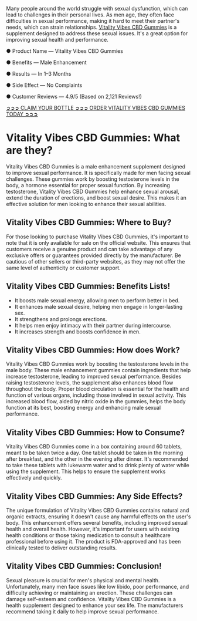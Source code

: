 Many people around the world struggle with sexual dysfunction, which can lead to challenges in their personal lives. As men age, they often face difficulties in sexual performance, making it hard to meet their partner's needs, which can strain relationships. [Vitality Vibes CBD Gummies](https://vitality-vibes-cbd-gummies.yolasite.com/) is a supplement designed to address these sexual issues. It's a great option for improving sexual health and performance.

● Product Name — Vitality Vibes CBD Gummies

● Benefits — Male Enhancement

● Results — In 1–3 Months

● Side Effect — No Complaints

● Customer Reviews — 4.9/5 (Based on 2,121 Reviews!)‍

‍[➲➲➲ CLAIM YOUR BOTTLE ➲➲➲ ORDER VITALITY VIBES CBD GUMMIES TODAY ➲➲➲](https://farmscbdoil.com/vitality-vibes-cbd-gummies/)

# Vitality Vibes CBD Gummies: What are they?

Vitality Vibes CBD Gummies is a male enhancement supplement designed to improve sexual performance. It is specifically made for men facing sexual challenges. These gummies work by boosting testosterone levels in the body, a hormone essential for proper sexual function. By increasing testosterone, Vitality Vibes CBD Gummies help enhance sexual arousal, extend the duration of erections, and boost sexual desire. This makes it an effective solution for men looking to enhance their sexual abilities.

## Vitality Vibes CBD Gummies: Where to Buy?

For those looking to purchase Vitality Vibes CBD Gummies, it's important to note that it is only available for sale on the official website. This ensures that customers receive a genuine product and can take advantage of any exclusive offers or guarantees provided directly by the manufacturer. Be cautious of other sellers or third-party websites, as they may not offer the same level of authenticity or customer support.

## Vitality Vibes CBD Gummies: Benefits Lists!

- It boosts male sexual energy, allowing men to perform better in bed.
- It enhances male sexual desire, helping men engage in longer-lasting sex.
- It strengthens and prolongs erections.
- It helps men enjoy intimacy with their partner during intercourse.
- It increases strength and boosts confidence in men.

## Vitality Vibes CBD Gummies: How does Work?

Vitality Vibes CBD Gummies work by boosting the testosterone levels in the male body. These male enhancement gummies contain ingredients that help increase testosterone, leading to improved sexual performance. Besides raising testosterone levels, the supplement also enhances blood flow throughout the body. Proper blood circulation is essential for the health and function of various organs, including those involved in sexual activity. This increased blood flow, aided by nitric oxide in the gummies, helps the body function at its best, boosting energy and enhancing male sexual performance.

## Vitality Vibes CBD Gummies: How to Consume?

Vitality Vibes CBD Gummies come in a box containing around 60 tablets, meant to be taken twice a day. One tablet should be taken in the morning after breakfast, and the other in the evening after dinner. It's recommended to take these tablets with lukewarm water and to drink plenty of water while using the supplement. This helps to ensure the supplement works effectively and quickly.

## Vitality Vibes CBD Gummies: Any Side Effects?

The unique formulation of Vitality Vibes CBD Gummies contains natural and organic extracts, ensuring it doesn't cause any harmful effects on the user's body. This enhancement offers several benefits, including improved sexual health and overall health. However, it's important for users with existing health conditions or those taking medication to consult a healthcare professional before using it. The product is FDA-approved and has been clinically tested to deliver outstanding results.

## Vitality Vibes CBD Gummies: Conclusion!

Sexual pleasure is crucial for men's physical and mental health. Unfortunately, many men face issues like low libido, poor performance, and difficulty achieving or maintaining an erection. These challenges can damage self-esteem and confidence. Vitality Vibes CBD Gummies is a health supplement designed to enhance your sex life. The manufacturers recommend taking it daily to help improve sexual performance.

